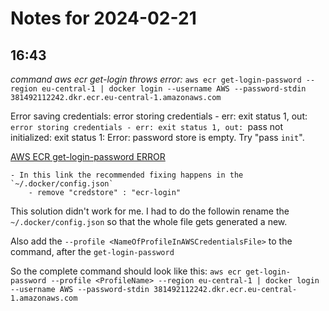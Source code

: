 # Notes for 2024-02-21

## 16:43

*command aws ecr get-login throws error:* 
`aws ecr get-login-password --region eu-central-1 | docker login --username AWS --password-stdin 381492112242.dkr.ecr.eu-central-1.amazonaws.com`

Error saving credentials: error storing credentials - err: exit status 1, out: 
`error storing credentials - err: exit status 1, out: `pass not initialized: exit status 1: Error: password store is empty. Try "pass `init`".

[AWS ECR get-login-password ERROR](https://stackoverflow.com/questions/64455468/error-when-logging-into-ecr-with-docker-login-error-saving-credentials-not)

	- In this link the recommended fixing happens in the `~/.docker/config.json`
		- remove "credstore" : "ecr-login"

This solution didn't work for me. I had to do the followin rename the `~/.docker/config.json` so that the whole file gets generated a new.

Also add the `--profile <NameOfProfileInAWSCredentialsFile>` to the command, after the `get-login-password`

So the complete command should look like this:
`aws ecr get-login-password --profile <ProfileName> --region eu-central-1 | docker login --username AWS --password-stdin 381492112242.dkr.ecr.eu-central-1.amazonaws.com`
